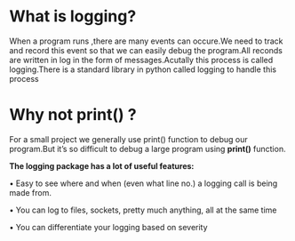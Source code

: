  # **What is logging?**
When a program runs ,there are many events can occure.We need to track and record this event so that we can easily debug the program.All reconds are written in log in the form of messages.Acutally this process is called logging.There is a standard library in python called logging to handle this process

# Why not print() ?
For a small project we generally use print() function to debug our program.But it’s so difficult to debug a large program using **print()** function.

**The logging package has a lot of useful features:**

 •	Easy to see where and when (even what line no.) a logging call is being made from.
 
 •	You can log to files, sockets, pretty much anything, all at the same time
 
 •	You can differentiate your logging based on severity
